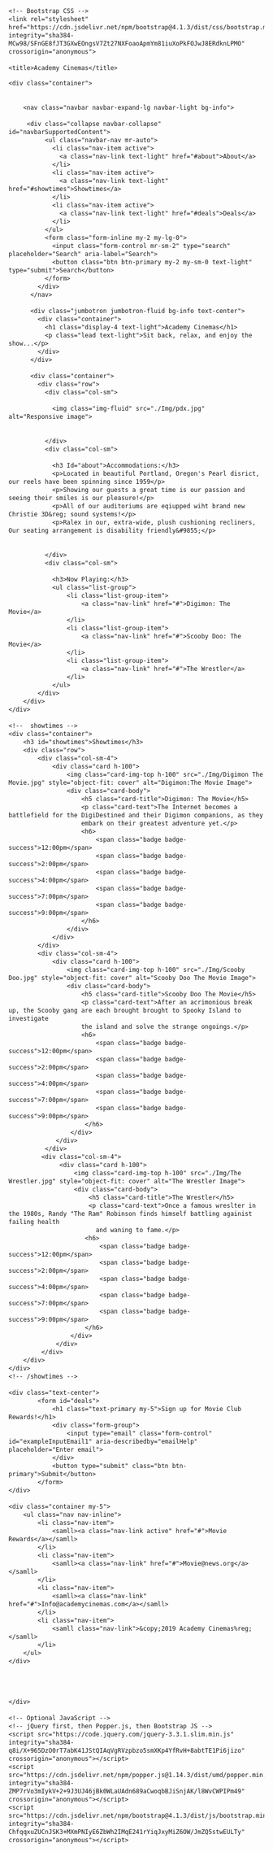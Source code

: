 
<html lang="en">
  <head>
    <!-- Required meta tags -->
    <meta charset="utf-8">
    <meta name="viewport" content="width=device-width, initial-scale=1, shrink-to-fit=no">

    <!-- Bootstrap CSS -->
    <link rel="stylesheet" href="https://cdn.jsdelivr.net/npm/bootstrap@4.1.3/dist/css/bootstrap.min.css" integrity="sha384-MCw98/SFnGE8fJT3GXwEOngsV7Zt27NXFoaoApmYm81iuXoPkFOJwJ8ERdknLPMO" crossorigin="anonymous">

    <title>Academy Cinemas</title>
  </head>
  <body>
    
    <div class="container">


        <nav class="navbar navbar-expand-lg navbar-light bg-info">
            
         <div class="collapse navbar-collapse" id="navbarSupportedContent">
              <ul class="navbar-nav mr-auto">
                <li class="nav-item active">
                  <a class="nav-link text-light" href="#about">About</a>
                </li>
                <li class="nav-item active">
                  <a class="nav-link text-light" href="#showtimes">Showtimes</a>
                </li>
                <li class="nav-item active">
                  <a class="nav-link text-light" href="#deals">Deals</a>
                </li>
              </ul>
              <form class="form-inline my-2 my-lg-0">
                <input class="form-control mr-sm-2" type="search" placeholder="Search" aria-label="Search">
                <button class="btn btn-primary my-2 my-sm-0 text-light" type="submit">Search</button>
              </form>
            </div>
          </nav>

          <div class="jumbotron jumbotron-fluid bg-info text-center">
            <div class="container">
              <h1 class="display-4 text-light">Academy Cinemas</h1>
              <p class="lead text-light">Sit back, relax, and enjoy the show...</p>
            </div>
          </div>

          <div class="container">
            <div class="row">
              <div class="col-sm">
                
                <img class="img-fluid" src="./Img/pdx.jpg"  alt="Responsive image">


              </div>
              <div class="col-sm">
                
                <h3 Id="about">Accommodations:</h3>
                <p>Located in beautiful Portland, Oregon's Pearl disrict, our reels have been spinning since 1959</p>
                <p>Showing our guests a great time is our passion and seeing their smiles is our pleasure!</p>
                <p>All of our auditoriums are eqiupped wiht brand new Christie 3D&reg; sound systems!</p>
                <p>Ralex in our, extra-wide, plush cushioning recliners, Our seating arrangement is disability friendly&#9855;</p>


              </div>
              <div class="col-sm">
                
                <h3>Now Playing:</h3>
                <ul class="list-group">
                    <li class="list-group-item">
                        <a class="nav-link" href="#">Digimon: The Movie</a>
                    </li>
                    <li class="list-group-item">
                        <a class="nav-link" href="#">Scooby Doo: The Movie</a> 
                    </li>
                    <li class="list-group-item">
                        <a class="nav-link" href="#">The Wrestler</a>
                    </li>
                </ul>
            </div>
        </div>
    </div>

    <!--  showtimes -->
    <div class="container">
        <h3 id="showtimes">Showtimes</h3>
        <div class="row">
            <div class="col-sm-4">
                <div class="card h-100">
                    <img class="card-img-top h-100" src="./Img/Digimon The Movie.jpg" style="object-fit: cover" alt="Digimon:The Movie Image">
                    <div class="card-body">
                        <h5 class="card-title">Digimon: The Movie</h5>
                        <p class="card-text">The Internet becomes a battlefield for the DigiDestined and their Digimon companions, as they
                        embark on their greatest adventure yet.</p>
                        <h6>
                            <span class="badge badge-success">12:00pm</span>
                            <span class="badge badge-success">2:00pm</span>
                            <span class="badge badge-success">4:00pm</span>
                            <span class="badge badge-success">7:00pm</span>
                            <span class="badge badge-success">9:00pm</span>
                        </h6>
                    </div>
                </div>
            </div>
            <div class="col-sm-4">
                <div class="card h-100">
                    <img class="card-img-top h-100" src="./Img/Scooby Doo.jpg" style="object-fit: cover" alt="Scooby Doo The Movie Image">
                    <div class="card-body">
                        <h5 class="card-title">Scooby Doo The Movie</h5>
                        <p class="card-text">After an acrimonious break up, the Scooby gang are each brought brought to Spooky Island to investigate
                        the island and solve the strange ongoings.</p>
                        <h6>
                            <span class="badge badge-success">12:00pm</span>
                            <span class="badge badge-success">2:00pm</span>
                            <span class="badge badge-success">4:00pm</span>
                            <span class="badge badge-success">7:00pm</span>
                            <span class="badge badge-success">9:00pm</span> 
                         </h6>
                     </div>
                 </div>
              </div>
             <div class="col-sm-4">
                  <div class="card h-100">
                      <img class="card-img-top h-100" src="./Img/The Wrestler.jpg" style="object-fit: cover" alt="The Wrestler Image">
                      <div class="card-body">
                          <h5 class="card-title">The Wrestler</h5>
                          <p class="card-text">Once a famous wreslter in the 1980s, Randy "The Ram" Robinson finds himself battling againist failing health
                            and waning to fame.</p>
                         <h6>
                             <span class="badge badge-success">12:00pm</span>
                             <span class="badge badge-success">2:00pm</span>
                             <span class="badge badge-success">4:00pm</span>
                             <span class="badge badge-success">7:00pm</span>
                             <span class="badge badge-success">9:00pm</span>
                         </h6>
                     </div>
                 </div>
             </div>
        </div>
    </div>                
    <!-- /showtimes -->

    <div class="text-center">
            <form id="deals">
                <h1 class="text-primary my-5">Sign up for Movie Club Rewards!</h1>
                <div class="form-group">
                    <input type="email" class="form-control" id="exampleInputEmail1" aria-describedby="emailHelp" placeholder="Enter email">
                </div>
                <button type="submit" class="btn btn-primary">Submit</button>
            </form>
    </div>

    <div class="container my-5">
        <ul class="nav nav-inline">
            <li class="nav-item">
                <samll><a class="nav-link active" href="#">Movie Rewards</a></samll>
            </li>
            <li class="nav-item">
                <samll><a class="nav-link" href="#">Movie@news.org</a></samll>
            </li>
            <li class="nav-item">
                <samll><a class="nav-link" href="#">Info@academycinemas.com</a></samll>
            </li>
            <li class="nav-item">
                <samll class="nav-link">&copy;2019 Academy Cinemas%reg;</samll>
            </li>
        </ul>
    </div>




    </div>
    
    <!-- Optional JavaScript -->
    <!-- jQuery first, then Popper.js, then Bootstrap JS -->
    <script src="https://code.jquery.com/jquery-3.3.1.slim.min.js" integrity="sha384-q8i/X+965DzO0rT7abK41JStQIAqVgRVzpbzo5smXKp4YfRvH+8abtTE1Pi6jizo" crossorigin="anonymous"></script>
    <script src="https://cdn.jsdelivr.net/npm/popper.js@1.14.3/dist/umd/popper.min.js" integrity="sha384-ZMP7rVo3mIykV+2+9J3UJ46jBk0WLaUAdn689aCwoqbBJiSnjAK/l8WvCWPIPm49" crossorigin="anonymous"></script>
    <script src="https://cdn.jsdelivr.net/npm/bootstrap@4.1.3/dist/js/bootstrap.min.js" integrity="sha384-ChfqqxuZUCnJSK3+MXmPNIyE6ZbWh2IMqE241rYiqJxyMiZ6OW/JmZQ5stwEULTy" crossorigin="anonymous"></script>
  </body>
</html>
